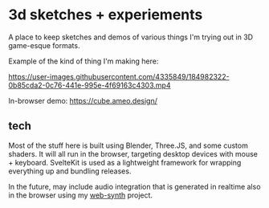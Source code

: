 # 3d sketches + experiements

A place to keep sketches and demos of various things I'm trying out in 3D game-esque formats.

Example of the kind of thing I'm making here:

https://user-images.githubusercontent.com/4335849/184982322-0b85cda2-0c76-441e-995e-4f69163c4303.mp4

In-browser demo: https://cube.ameo.design/

## tech

Most of the stuff here is built using Blender, Three.JS, and some custom shaders.  It will all run in the browser, targeting desktop devices with mouse + keyboard.  SvelteKit is used as a lightweight framework for wrapping everything up and bundling releases.

In the future, may include audio integration that is generated in realtime also in the browser using my [web-synth](https://github.com/ameobea/web-synth) project.
